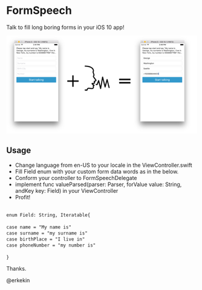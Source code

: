 # FormSpeech
Talk to fill long boring forms in your iOS 10 app!


![FormSpeech descriptive image](https://github.com/erkekin/FormSpeech/blob/master/FormSpeech.png?raw=true)

## Usage

- Change language from en-US to your locale in the ViewController.swift
- Fill Field enum with your custom form data words as in the below.
- Conform your controller to FormSpeechDelegate
- implement func valueParsed(parser: Parser, forValue value: String, andKey key: Field) in your ViewController
- Profit!

```

enum Field: String, Iteratable{

case name = "My name is"
case surname = "my surname is"
case birthPlace = "I live in"
case phoneNumber = "my number is"

}
```

Thanks.

@erkekin
